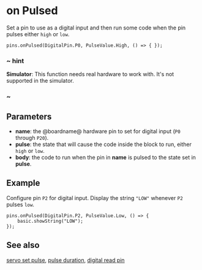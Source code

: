 # on Pulsed

Set a pin to use as a digital input and then run some code when the pin pulses either ``high`` or ``low``.

```sig
pins.onPulsed(DigitalPin.P0, PulseValue.High, () => { });
```

### ~ hint

**Simulator**: This function needs real hardware to work with. It's not supported in the simulator.

### ~

## Parameters

* **name**: the @boardname@ hardware pin to set for digital input (``P0`` through ``P20``).
* **pulse**: the state that will cause the code inside the block to run, either ``high`` or ``low``.
* **body**: the code to run when the pin in **name** is pulsed to the state set in **pulse**.

## Example

Configure pin ``P2`` for digital input. Display the string `"LOW"` whenever ``P2`` pulses ``low``.

```blocks
pins.onPulsed(DigitalPin.P2, PulseValue.Low, () => {
    basic.showString("LOW");
});
```

## See also

[servo set pulse](/makecode-blockeditor/reference/pins/servo-set-pulse),
[pulse duration](/makecode-blockeditor/reference/pins/pulse-duration),
[digital read pin](/makecode-blockeditor/reference/pins/digital-read-pin)
